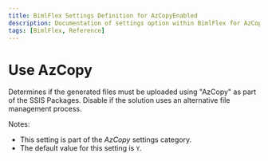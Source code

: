 ```yaml
---
title: BimlFlex Settings Definition for AzCopyEnabled
description: Documentation of settings option within BimlFlex for AzCopyEnabled
tags: [BimlFlex, Reference]
---
```


# Use AzCopy

Determines if the generated files must be uploaded using "AzCopy" as part of the SSIS Packages. Disable if the solution uses an alternative file management process.

Notes:

* This setting is part of the *AzCopy* settings category.
* The default value for this setting is `Y`.
